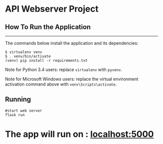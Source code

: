 # API Webserver Project

## **How To Run the Application**
------------

The commands below install the application and its dependencies:

    $ virtualenv venv
    $ . venv/bin/activate
    (venv) pip install -r requirements.txt

Note for Python 3.4 users: replace `virtualenv` with `pyvenv`.

Note for Microsoft Windows users: replace the virtual environment activation command above with `venv\Scripts\activate`.

Running
-------

```
#start web server
flask run
```

# The app will run on : [localhost:5000 ](localhost:5000 "localhost:5000")
